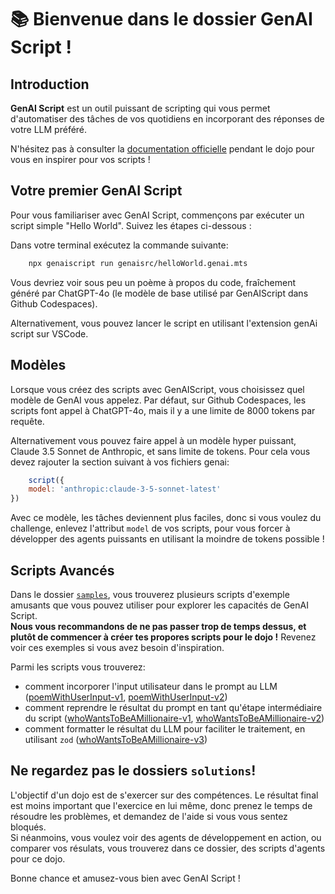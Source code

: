 # 📚 **Bienvenue dans le dossier GenAI Script !**

## Introduction

**GenAI Script** est un outil puissant de scripting qui vous permet d'automatiser des tâches de vos quotidiens en incorporant des réponses de votre LLM préféré.

N'hésitez pas à consulter la [documentation officielle](https://microsoft.github.io/genaiscript/getting-started/) pendant le dojo pour vous en inspirer pour vos scripts !

## Votre premier GenAI Script

Pour vous familiariser avec GenAI Script, commençons par exécuter un script simple "Hello World". Suivez les étapes ci-dessous :

Dans votre terminal exécutez la commande suivante:
```bash
    npx genaiscript run genaisrc/helloWorld.genai.mts
```
Vous devriez voir sous peu un poème à propos du code, fraîchement généré par ChatGPT-4o (le modèle de base utilisé par GenAIScript dans Github Codespaces).

Alternativement, vous pouvez lancer le script en utilisant l'extension genAi script sur VSCode.

## Modèles

Lorsque vous créez des scripts avec GenAIScript, vous choisissez quel modèle de GenAI vous appelez. Par défaut, sur Github Codespaces, les scripts font appel à ChatGPT-4o, mais il y a une limite de 8000 tokens par requête.

Alternativement vous pouvez faire appel à un modèle hyper puissant, Claude 3.5 Sonnet de Anthropic, et sans limite de tokens. Pour cela vous devez rajouter la section suivant à vos fichiers genai:

```javascript
    script({
    model: 'anthropic:claude-3-5-sonnet-latest'
})
```

Avec ce modèle, les tâches deviennent plus faciles, donc si vous voulez du challenge, enlevez l'attribut `model` de vos scripts, pour vous forcer à développer des agents puissants en utilisant la moindre de tokens possible !

## Scripts Avancés

Dans le dossier [`samples`](samples), vous trouverez plusieurs scripts d'exemple amusants que vous pouvez utiliser pour explorer les capacités de GenAI Script.  
**Nous vous recommandons de ne pas passer trop de temps dessus, et plutôt de commencer à créer tes propores scripts pour le dojo !** Revenez voir ces exemples si vous avez besoin d'inspiration.

Parmi les scripts vous trouverez:
- comment incorporer l'input utilisateur dans le prompt au LLM ([poemWithUserInput-v1](samples/poemWithUserInput-v1.genai.mts), [poemWithUserInput-v2](samples/poemWithUserInput-v2.genai.mts))
- comment reprendre le résultat du prompt en tant qu'étape intermédiaire du script ([whoWantsToBeAMillionaire-v1](samples/whoWantsToBeAMillionaire-v1.genai.mts), [whoWantsToBeAMillionaire-v2](samples/whoWantsToBeAMillionaire-v2.genai.mts))
- comment formatter le résultat du LLM pour faciliter le traitement, en utilisant `zod` ([whoWantsToBeAMillionaire-v3](samples/whoWantsToBeAMillionaire-v3.genai.mts))

## Ne regardez pas le dossiers `solutions`!

L'objectif d'un dojo est de s'exercer sur des compétences. Le résultat final est moins important que l'exercice en lui même, donc prenez le temps de résoudre les problèmes, et demandez de l'aide si vous vous sentez bloqués.  
Si néanmoins, vous voulez voir des agents de développement en action, ou comparer vos résulats, vous trouverez dans ce dossier, des scripts d'agents pour ce dojo.

Bonne chance et amusez-vous bien avec GenAI Script !
